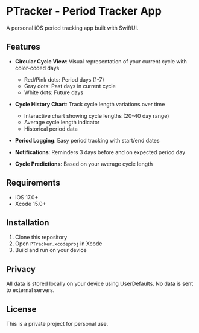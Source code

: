 # PTracker - Period Tracker App

A personal iOS period tracking app built with SwiftUI.

## Features

- **Circular Cycle View**: Visual representation of your current cycle with color-coded days
  - Red/Pink dots: Period days (1-7)
  - Gray dots: Past days in current cycle
  - White dots: Future days
  
- **Cycle History Chart**: Track cycle length variations over time
  - Interactive chart showing cycle lengths (20-40 day range)
  - Average cycle length indicator
  - Historical period data

- **Period Logging**: Easy period tracking with start/end dates
- **Notifications**: Reminders 3 days before and on expected period day
- **Cycle Predictions**: Based on your average cycle length

## Requirements

- iOS 17.0+
- Xcode 15.0+

## Installation

1. Clone this repository
2. Open `PTracker.xcodeproj` in Xcode
3. Build and run on your device

## Privacy

All data is stored locally on your device using UserDefaults. No data is sent to external servers.

## License

This is a private project for personal use.